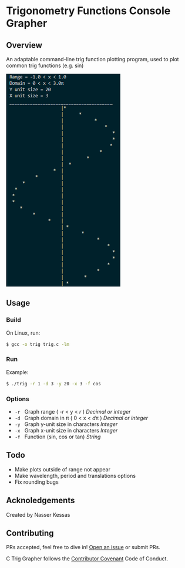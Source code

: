 # Trigonometry Functions Console Grapher

## Overview

An adaptable command-line trig function plotting program, used to plot common trig functions (e.g. sin)

![C-trig-grapher](./docs/c-trig-grapher.png)

## Usage

### Build

On Linux, run:

```sh
$ gcc -o trig trig.c -lm
```

### Run

Example: 
```sh
$ ./trig -r 1 -d 3 -y 20 -x 3 -f cos
```

### Options

- `-r` &nbsp; Graph range ( -*r* < y < *r* ) *Decimal or integer*<br />
- `-d` &nbsp; Graph domain in &pi; ( 0 < x < *d*&pi; ) *Decimal or integer*<br />
- `-y` &nbsp; Graph y-unit size in characters *Integer*<br />
- `-x` &nbsp; Graph x-unit size in characters *Integer* <br />
- `-f` &nbsp; Function (sin, cos or tan) *String* <br />


## Todo

- Make plots outside of range not appear
- Make wavelength, period and translations options
- Fix rounding bugs

## Acknoledgements

Created by Nasser Kessas

## Contributing

PRs accepted, feel free to dive in! [Open an issue](https://github.com/nasserkessas/c-trig_grapher/issues/new) or submit PRs.

C Trig Grapher follows the [Contributor Covenant](http://contributor-covenant.org/version/1/3/0/) Code of Conduct.